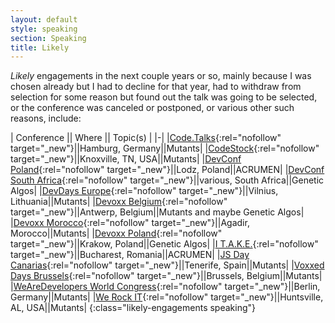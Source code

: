 ```yaml
---
layout: default
style: speaking
section: Speaking
title: Likely
---
```


_Likely_ engagements in the next couple years or so,
mainly because I was chosen already
but I had to decline for that year,
had to withdraw from selection for some reason but
found out the talk was going to be selected,
or the conference was canceled
or postponed,
or various other such reasons,
include:

| Conference || Where || Topic(s) |
|-|
|[Code.Talks](https://www.codetalks.de/){:rel="nofollow" target="_new"}||Hamburg, Germany||Mutants|
|[CodeStock](http://codestock.org/){:rel="nofollow" target="_new"}||Knoxville, TN, USA||Mutants|
|[DevConf Poland](https://devconf.pl/){:rel="nofollow" target="_new"}||Lodz, Poland||ACRUMEN|
|[DevConf South Africa](https://www.devconf.co.za/){:rel="nofollow" target="_new"}||various, South Africa||Genetic Algos|
|[DevDays Europe](https://devdays.lt/){:rel="nofollow" target="_new"}||Vilnius, Lithuania||Mutants|
|[Devoxx Belgium](https://devoxx.be/){:rel="nofollow" target="_new"}||Antwerp, Belgium||Mutants and maybe Genetic Algos|
|[Devoxx Morocco](https://devoxx.ma/){:rel="nofollow" target="_new"}||Agadir, Morocco||Mutants|
|[Devoxx Poland](https://devoxx.pl/){:rel="nofollow" target="_new"}||Krakow, Poland||Genetic Algos|
|[I T.A.K.E.](https://itakeunconf.com/){:rel="nofollow" target="_new"}||Bucharest, Romania||ACRUMEN|
|[JS Day Canarias](https://jsdaycanarias.com/){:rel="nofollow" target="_new"}||Tenerife, Spain||Mutants|
|[Voxxed Days Brussels](https://brussels.voxxeddays.com/){:rel="nofollow" target="_new"}||Brussels, Belgium||Mutants|
|[WeAreDevelopers World Congress](https://www.wearedevelopers.com/world-congress){:rel="nofollow" target="_new"}||Berlin, Germany||Mutants|
|[We Rock IT](https://werockitconf.com/){:rel="nofollow" target="_new"}||Huntsville, AL, USA||Mutants|
{:class="likely-engagements speaking"}

